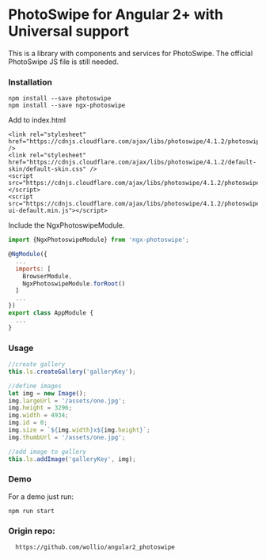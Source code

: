 # PhotoSwipe for Angular 2+ with Universal support

This is a library with components and services for PhotoSwipe.
The official PhotoSwipe JS file is still needed.

### Installation

```
npm install --save photoswipe
npm install --save ngx-photoswipe
```
Add to index.html
```
<link rel="stylesheet" href="https://cdnjs.cloudflare.com/ajax/libs/photoswipe/4.1.2/photoswipe.min.css" />
<link rel="stylesheet" href="https://cdnjs.cloudflare.com/ajax/libs/photoswipe/4.1.2/default-skin/default-skin.css" />
<script src="https://cdnjs.cloudflare.com/ajax/libs/photoswipe/4.1.2/photoswipe.min.js"></script>
<script src="https://cdnjs.cloudflare.com/ajax/libs/photoswipe/4.1.2/photoswipe-ui-default.min.js"></script>
```
Include the NgxPhotoswipeModule.
```js
import {NgxPhotoswipeModule} from 'ngx-photoswipe';

@NgModule({
  ...
  imports: [
    BrowserModule,
    NgxPhotoswipeModule.forRoot()
  ]
  ...
})
export class AppModule {
  ...
}
```

### Usage

```js
//create gallery
this.ls.createGallery('galleryKey');

//define images
let img = new Image();
img.largeUrl = '/assets/one.jpg';
img.height = 3296;
img.width = 4934;
img.id = 0;
img.size = `${img.width}x${img.height}`;
img.thumbUrl = '/assets/one.jpg';

//add image to gallery
this.ls.addImage('galleryKey', img);
```

### Demo

For a demo just run:
```
npm run start
```


### Origin repo:
```
  https://github.com/wollio/angular2_photoswipe
```

